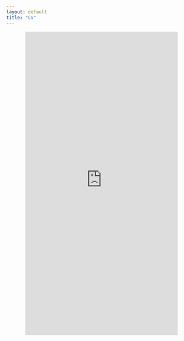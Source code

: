 ```yaml
---
layout: default
title: "CV"
---
```


<div style="text-align: center;">
  <embed src="https://lukascha.github.io/assets/my-cv.pdf" type="application/pdf" width="80%" height="800px" />
</div>
